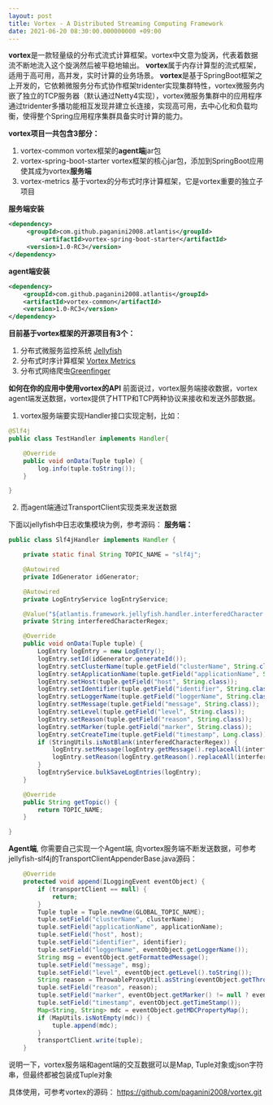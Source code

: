 ```yaml
---
layout: post
title: Vortex - A Distributed Streaming Computing Framework
date: 2021-06-20 08:30:00.000000000 +09:00
---
```


**vortex**是一款轻量级的分布式流式计算框架。vortex中文意为旋涡，代表着数据流不断地流入这个旋涡然后被平稳地输出。
**vortex**属于内存计算型的流式框架，适用于高可用，高并发，实时计算的业务场景。
**vortex**是基于SpringBoot框架之上开发的，它依赖微服务分布式协作框架tridenter实现集群特性，vortex微服务内嵌了独立的TCP服务器（默认通过Netty4实现），vortex微服务集群中的应用程序通过tridenter多播功能相互发现并建立长连接，实现高可用，去中心化和负载均衡，使得整个Spring应用程序集群具备实时计算的能力。

**vortex项目一共包含3部分：**
1. vortex-common 
    vortex框架的**agent端**jar包
2. vortex-spring-boot-starter
    vortex框架的核心jar包，添加到SpringBoot应用使其成为vortex**服务端**
3. vortex-metrics
    基于vortex的分布式时序计算框架，它是vortex重要的独立子项目

**服务端安装**
``` xml
<dependency>
	 <groupId>com.github.paganini2008.atlantis</groupId>
         <artifactId>vortex-spring-boot-starter</artifactId>
	 <version>1.0-RC3</version>
</dependency>
```
**agent端安装**
``` xml
<dependency>
	<groupId>com.github.paganini2008.atlantis</groupId>
	<artifactId>vortex-common</artifactId>
	<version>1.0-RC3</version>
</dependency>
```

**目前基于vortex框架的开源项目有3个：**
1. 分布式微服务监控系统 [Jellyfish](https://www.jianshu.com/p/3f8c7ede0d59)
2. 分布式时序计算框架 [Vortex Metrics](https://www.jianshu.com/p/c5a0e4ae2fbd)
3. 分布式网络爬虫[Greenfinger](https://www.jianshu.com/p/a31ad3f57d04)

**如何在你的应用中使用vortex的API**
前面说过，vortex服务端接收数据，vortex agent端发送数据，vortex提供了HTTP和TCP两种协议来接收和发送外部数据。
1. vortex服务端要实现Handler接口实现定制，比如：
``` java
@Slf4j
public class TestHandler implements Handler{

	@Override
	public void onData(Tuple tuple) {
		log.info(tuple.toString());
	}

}
```
2. 而agent端通过TransportClient实现类来发送数据

下面以jellyfish中日志收集模块为例，参考源码：
**服务端：**
``` java
public class Slf4jHandler implements Handler {

	private static final String TOPIC_NAME = "slf4j";

	@Autowired
	private IdGenerator idGenerator;

	@Autowired
	private LogEntryService logEntryService;

	@Value("${atlantis.framework.jellyfish.handler.interferedCharacter:}")
	private String interferedCharacterRegex;

	@Override
	public void onData(Tuple tuple) {
		LogEntry logEntry = new LogEntry();
		logEntry.setId(idGenerator.generateId());
		logEntry.setClusterName(tuple.getField("clusterName", String.class));
		logEntry.setApplicationName(tuple.getField("applicationName", String.class));
		logEntry.setHost(tuple.getField("host", String.class));
		logEntry.setIdentifier(tuple.getField("identifier", String.class));
		logEntry.setLoggerName(tuple.getField("loggerName", String.class));
		logEntry.setMessage(tuple.getField("message", String.class));
		logEntry.setLevel(tuple.getField("level", String.class));
		logEntry.setReason(tuple.getField("reason", String.class));
		logEntry.setMarker(tuple.getField("marker", String.class));
		logEntry.setCreateTime(tuple.getField("timestamp", Long.class));
		if (StringUtils.isNotBlank(interferedCharacterRegex)) {
			logEntry.setMessage(logEntry.getMessage().replaceAll(interferedCharacterRegex, ""));
			logEntry.setReason(logEntry.getReason().replaceAll(interferedCharacterRegex, ""));
		}
		logEntryService.bulkSaveLogEntries(logEntry);
	}

	@Override
	public String getTopic() {
		return TOPIC_NAME;
	}

}
```

**Agent端**, 你需要自己实现一个Agent端, 向vortex服务端不断发送数据，可参考jellyfish-slf4j的TransportClientAppenderBase.java源码：
``` java
    @Override
	protected void append(ILoggingEvent eventObject) {
		if (transportClient == null) {
			return;
		}
		Tuple tuple = Tuple.newOne(GLOBAL_TOPIC_NAME);
		tuple.setField("clusterName", clusterName);
		tuple.setField("applicationName", applicationName);
		tuple.setField("host", host);
		tuple.setField("identifier", identifier);
		tuple.setField("loggerName", eventObject.getLoggerName());
		String msg = eventObject.getFormattedMessage();
		tuple.setField("message", msg);
		tuple.setField("level", eventObject.getLevel().toString());
		String reason = ThrowableProxyUtil.asString(eventObject.getThrowableProxy());
		tuple.setField("reason", reason);
		tuple.setField("marker", eventObject.getMarker() != null ? eventObject.getMarker().getName() : "");
		tuple.setField("timestamp", eventObject.getTimeStamp());
		Map<String, String> mdc = eventObject.getMDCPropertyMap();
		if (MapUtils.isNotEmpty(mdc)) {
			tuple.append(mdc);
		}
		transportClient.write(tuple);
	}
```
说明一下，vortex服务端和agent端的交互数据可以是Map, Tuple对象或json字符串，但最终都被包装成Tuple对象

具体使用，可参考vortex的源码：  https://github.com/paganini2008/vortex.git